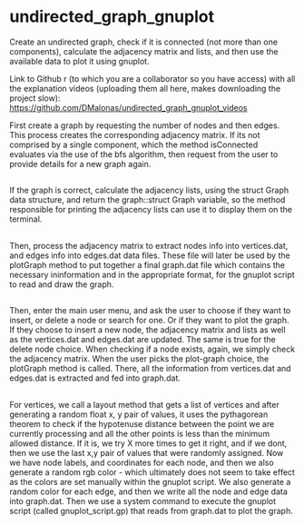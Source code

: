 
# undirected_graph_gnuplot
Create an undirected graph, check if it is connected (not more than one components), calculate the adjacency matrix and lists, and then use the available data to plot it using gnuplot.


Link to Github r (to which you are a collaborator so you have access) with 
all the explanation videos (uploading them all here, makes
downloading the project slow): https://github.com/DMalonas/undirected_graph_gnuplot_videos




First create a graph by requesting the number of nodes and then edges. This process creates the corresponding adjacency matrix.
If its not comprised by a single component, which the method isConnected evaluates via the use of the bfs algorithm, then
request from the user to provide details for a new graph again.
##
If the graph is correct, calculate the adjacency lists, using the struct Graph data structure, and return the graph::struct Graph variable,
so the method responsible for printing the adjacency lists can use it to display them on the terminal.
##
Then, process the adjacency matrix to extract nodes info into vertices.dat, and edges info into edges.dat data files.
These file will later be used by the plotGraph method to put together a final graph.dat file which contains the necessary 
ininformation and in the appropriate format, for the gnuplot script to read and draw the graph.
##
Then, enter the main user menu, and ask the user to choose if they want to insert, or delete a node or search for one. Or if they
want to plot the graph. If they choose to insert a new node, the adjacency matrix and lists as well as the vertices.dat and edges.dat
are updated. The same is true for the delete node choice. When checking if a node exists, again, we simply check the adjacency matrix.
When the user picks the plot-graph choice, the plotGraph method is called. There, all the information from vertices.dat and edges.dat
is extracted and fed into graph.dat. 
##
For vertices, we call a layout method that gets a list of vertices and after generating a random float x, y
pair of values, it  uses the pythagorean theorem to check if the hypotenuse distance between the point we are currently processing and all the other points
is less than the minimum allowed distance. If it is, we try X more times to get it right, and if we dont, then we use the last x,y pair of values that were
randomly assigned. Now we have node labels, and coordinates for each node, and then we also generate a random rgb color - which ultimately does not seem to
take effect as the colors are set manually within the gnuplot script. 
We also generate a random color for each edge, and then we write all the node and edge data into graph.dat.
Then we use a system command to execute the gnuplot script (called gnuplot_script.gp) that reads from graph.dat to plot the graph.
